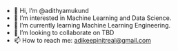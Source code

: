 - 👋 Hi, I’m @adithyamukund
- 👀 I’m interested in Machine Learning and Data Science.
- 🌱 I’m currently learning Machine Learning Engineering.
- 💞️ I’m looking to collaborate on TBD
- 📫 How to reach me: adikeepinitreal@gmail.com

<!---
adithyamukund/adithyamukund is a ✨ special ✨ repository because its `README.md` (this file) appears on your GitHub profile.
You can click the Preview link to take a look at your changes.
--->
